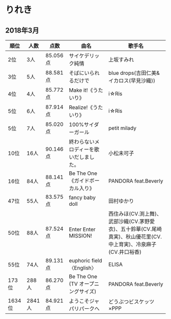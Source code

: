 # りれき

## 2018年3月

|順位|人数|点数|曲名|歌手名|
|---|---|---|---|---|
|2位|3人|85.056点|サイケデリック純情|上坂すみれ|
|3位|5人|88.581点|そばにいられるだけで|blue drops(吉田仁美&イカロス(早見沙織))|
|4位|4人|85.772点|Make it!《うたいり》|i☆Ris|
|5位|6人|87.914点|Realize!《うたいり》|i☆Ris|
|5位|7人|85.020点|100%サイダーガール|petit milady|
|10位|16人|90.146点|終わらないメロディーを歌いだしました。|小松未可子|
|16位|84人|88.141点|Be The One《ガイドボーカル入り》|PANDORA feat.Beverly|
|47位|55人|83.575点|fancy baby doll|田村ゆかり|
|50位|88人|87.524点|Enter Enter MISSION!|西住みほ(CV.渕上舞)、武部沙織(CV.茅野愛衣)、五十鈴華(CV.尾崎真実)、秋山優花里(CV.中上育実)、冷泉麻子(CV.井口裕香)|
|55位|74人|89.131点|euphoric field〈English〉|ELISA|
|173位|288人|86.270点|Be The One (TV オープニングサイズ)|PANDORA feat.Beverly|
|1634位|2841人|84.921点|ようこそジャパリパークへ|どうぶつビスケッツ×PPP|
